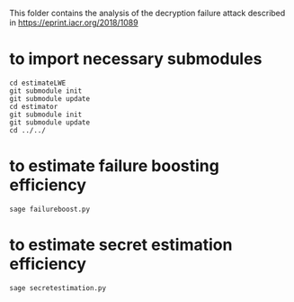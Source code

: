 This folder contains the analysis of the decryption failure attack described in https://eprint.iacr.org/2018/1089

# to import necessary submodules
```git submodule update
cd estimateLWE
git submodule init
git submodule update
cd estimator
git submodule init
git submodule update
cd ../../
```

# to estimate failure boosting efficiency
`sage failureboost.py`

# to estimate secret estimation efficiency
`sage secretestimation.py`
